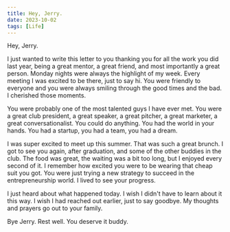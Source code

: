 ```yaml
---
title: Hey, Jerry.
date: 2023-10-02
tags: [Life]
---
```


Hey, Jerry.

I just wanted to write this letter to you thanking you for all the work you did
last year, being a great mentor, a great friend, and most importantly a great
person. Monday nights were always the highlight of my week. Every meeting I was
excited to be there, just to say hi. You were friendly to everyone and you were
always smiling through the good times and the bad. I cherished those moments.

You were probably one of the most talented guys I have ever met. You were a
great club president, a great speaker, a great pitcher, a great marketer, a
great conversationalist. You could do anything. You had the world in your hands.
You had a startup, you had a team, you had a dream.

I was super excited to meet up this summer. That was such a great brunch. I got
to see you again, after graduation, and some of the other buddies in the club.
The food was great, the waiting was a bit too long, but I enjoyed every second
of it. I remember how excited you were to be wearing that cheap suit you got.
You were just trying a new strategy to succeed in the entrepreneurship world. I
lived to see your progress.

I just heard about what happened today. I wish I didn't have to learn about it
this way. I wish I had reached out earlier, just to say goodbye. My thoughts and
prayers go out to your family.

Bye Jerry. Rest well. You deserve it buddy.
